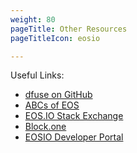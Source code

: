 ```yaml
---
weight: 80
pageTitle: Other Resources
pageTitleIcon: eosio

---
```


Useful Links:

<ul>
    <li><a href="https://github.com/dfuse-io" target="_blank" class="external-link">dfuse on GitHub</a></li>
    <li><a href="https://www.eoscanada.com/en/abc-eos" target="_blank" class="external-link">ABCs of EOS</a></li>
    <li><a href="https://eosio.stackexchange.com/" target="_blank" class="external-link">EOS.IO Stack Exchange</a></li>
    <li><a href="https://block.one/" target="_blank" class="external-link">Block.one</a></li>
    <li><a href="https://developers.eos.io/" target="_blank" class="external-link">EOSIO Developer Portal</a></li>
</ul>

